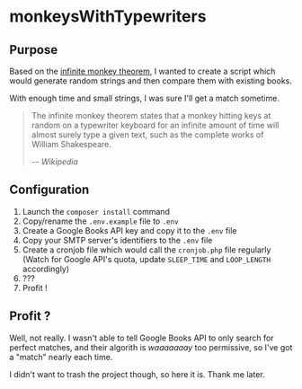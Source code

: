 # monkeysWithTypewriters

## Purpose
Based on the [infinite monkey theorem](https://en.wikipedia.org/wiki/Infinite_monkey_theorem),
I wanted to create a script which would generate random strings
and then compare them with existing books.

With enough time and small strings, I was sure I'll get a match sometime.

> The infinite monkey theorem states that a monkey hitting keys at random on a typewriter keyboard for an infinite amount of time will almost surely type a given text, such as the complete works of William Shakespeare.
>
> -- <cite>Wikipedia</cite>

## Configuration

1. Launch the `composer install` command
2. Copy/rename the `.env.example` file to `.env`
3. Create a Google Books API key and copy it to the `.env` file
4. Copy your SMTP server's identifiers to the `.env` file
5. Create a cronjob file which would call the `cronjob.php` file
regularly (Watch for Google API's quota, update `SLEEP_TIME`
and `LOOP_LENGTH` accordingly)
6. ???
7. Profit !

## Profit ?

Well, not really. I wasn't able to tell Google Books API to only
search for perfect matches, and their algorith is _waaaaaaay_ too
permissive, so I've got a "match" nearly each time.

I didn't want to trash the project though, so here it is. Thank me later.

